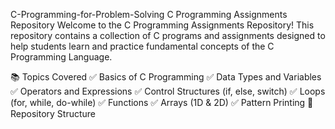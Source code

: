 C-Programming-for-Problem-Solving
C Programming Assignments Repository
Welcome to the C Programming Assignments Repository!
This repository contains a collection of C programs and assignments designed to help students learn and practice fundamental concepts of the C Programming Language.

📚 Topics Covered
✅ Basics of C Programming
✅ Data Types and Variables
✅ Operators and Expressions
✅ Control Structures (if, else, switch)
✅ Loops (for, while, do-while)
✅ Functions
✅ Arrays (1D & 2D)
✅ Pattern Printing
📂 Repository Structure
